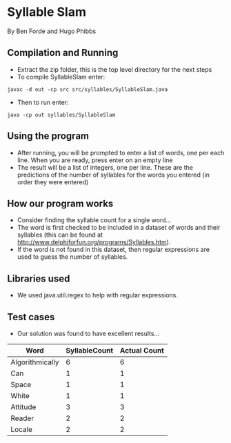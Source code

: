 # Syllable Slam
By Ben Forde and Hugo Phibbs

## Compilation and Running
- Extract the zip folder, this is the top level directory for the next steps
- To compile SyllableSlam enter:
```shell
javac -d out -cp src src/syllables/SyllableSlam.java
```
- Then to run enter:
```shell
java -cp out syllables/SyllableSlam
```

## Using the program
- After running, you will be prompted to enter a list of words, one per each line. When you are ready, press enter on an empty line
- The result will be a list of integers, one per line. These are the predictions of the number of syllables for the words you entered (in order they were entered)

## How our program works
- Consider finding the syllable count for a single word... 
- The word is first checked to be included in a dataset of words and their syllables (this can be found at http://www.delphiforfun.org/programs/Syllables.htm). 
- If the word is not found in this dataset, then regular expressions are used to guess the number of syllables.

## Libraries used
- We used java.util.regex to help with regular expressions. 

## Test cases
- Our solution was found to have excellent results...

| Word            | SyllableCount | Actual Count |
|-----------------|---------------|--------------|
| Algorithmically | 6             | 6            |
| Can             | 1             | 1            |
| Space           | 1             | 1            |
| White           | 1             | 1            |
| Attitude        | 3             | 3            |
| Reader          | 2             | 2            |
| Locale          | 2             | 2            |
